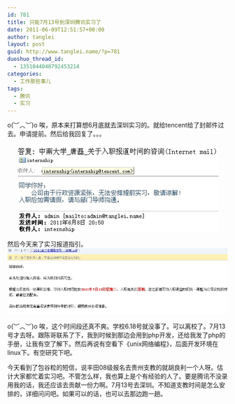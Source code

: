 ```yaml
---
id: 781
title: 只能7月13号到深圳腾讯实习了
date: 2011-06-09T12:51:57+00:00
author: tanglei
layout: post
guid: http://www.tanglei.name/?p=781
duoshuo_thread_id:
  - 1351844048792453214
categories:
  - 工作那些事儿
tags:
  - 腾讯
  - 实习
---
```

o(︶︿︶)o 唉，原本来打算想6月底就去深圳实习的。就给tencent给了封邮件过去。申请提前。然后给我回复了。。。

<p style="text-align: center;">
  <a href="/wp-content/uploads/2011/06/tencent-response-my-time-consult.jpg"><img class="aligncenter size-medium wp-image-782" title="tencent-response-my-time-consult" src="/wp-content/uploads/2011/06/tencent-response-my-time-consult.jpg" alt="腾讯实习咨询"  /></a>
</p>

<p style="text-align: left;">
  然后今天来了实习报道指引。<a href="/wp-content/uploads/2011/06/tencent-time-to-sign.jpg"><img class="aligncenter size-medium wp-image-783" title="tencent-time-to-sign" src="/wp-content/uploads/2011/06/tencent-time-to-sign.jpg" alt="腾讯实习报道"  /></a>
</p>

o(︶︿︶)o 唉，这个时间段还真不爽。学校6.18号就没事了。可以离校了。7月13号才去呀。跟陈哥联系了下，我到时候到那边会用到php开发，还给我发了php的手册，让我有空了解下。然后再说有空看下《unix网络编程》，后面开发环境在linux下。有空研究下吧。

今天看到了包谷粒的短信，说丰田08级报名去贵州支教的就胡良利一个人呀。估计大家都忙着实习吧。不管怎么样，我也算上是个有经验的人了。要是腾讯不没录用我的话，我还应该去贡献一份力啊。7月13号去深圳。不知道支教时间是怎么安排的，详细问问吧。如果可以的话，也可以去那边跑一趟。

&nbsp;
